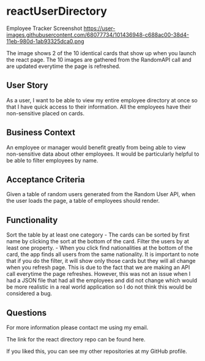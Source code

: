 # reactUserDirectory
Employee Tracker Screenshot
https://user-images.githubusercontent.com/68077734/101436948-c688ac00-38d4-11eb-980d-1ab93325dca0.png

The image shows 2 of the 10 identical cards that show up when you launch the react page. The 10 images are gathered from the RandomAPI call and are updated everytime the page is refreshed.

## User Story
As a user, I want to be able to view my entire employee directory at once so that I have quick access to their information. All the employees have their non-sensitive placed on cards.

## Business Context
An employee or manager would benefit greatly from being able to view non-sensitive data about other employees. It would be particularly helpful to be able to filter employees by name.

## Acceptance Criteria
Given a table of random users generated from the Random User API, when the user loads the page, a table of employees should render.

## Functionality
Sort the table by at least one category - The cards can be sorted by first name by clicking the sort at the bottom of the card.
Filter the users by at least one property. - When you click find nationalities at the bottom of the card, the app finds all users from the same nationality.
It is important to note that if you do the filter, it will show only those cards but they will all change when you refresh page. This is due to the fact that we are making an API call everytime the page refreshes. However, this was not an issue when I had a JSON file that had all the employees and did not change which would be more realistic in a real world application so I do not think this would be considered a bug.

## Questions
For more information please contact me using my email.

The link for the react directory repo can be found here.

If you liked this, you can see my other repositories at my GitHub profile.
